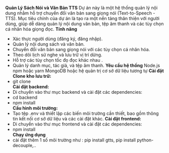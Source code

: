 **Quản Lý Sách Nói và Văn Bản TTS**
Dự án này là một hệ thống quản lý nội dung nhằm hỗ trợ chuyển đổi văn bản sang giọng nói (Text-to-Speech - TTS). 
Mục tiêu chính của dự án là tạo ra một nền tảng thân thiện với người dùng, giúp dễ dàng quản lý nội dung văn bản, tệp âm thanh và các tùy chọn cá nhân hóa giọng đọc.
**Tính năng**
- Xác thực người dùng (đăng ký, đăng nhập).
- Quản lý nội dung sách và văn bản.
- Chuyển đổi văn bản sang giọng nói với các tùy chọn cá nhân hóa.
- Theo dõi lịch sử nghe và lưu trữ vị trí dừng.
- Hỗ trợ các tùy chọn tốc đọ đọc khác nhau .
- Quản lý danh mục, tác giả, và tệp âm thanh.
**Yêu cầu hệ thống**
Node.js
npm hoặc yarn
MongoDB hoặc hệ quản trị cơ sở dữ liệu tương tự
**Cài đặt**
**Clone kho lưu trữ:**
- git clone <repository-url>  
**Cài đặt backend:**
- Di chuyển vào thư mục backend và cài đặt các dependencies:
- cd backend  
- npm install  
**Cấu hình môi trường:**
- Tạo tệp .env và thiết lập các biến môi trường cần thiết, bao gồm thông tin kết nối cơ sở dữ liệu và các cài đặt khác.
**Cài đặt frontend:**
- Di chuyển vào thư mục frontend và cài đặt các dependencies:
- npm install  
**Chạy ứng dụng**
- cài đặt thêm 1 số môi trường như : pip install gtts, pip install python-decouple,..




